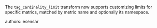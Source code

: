The `tag_cardinality_limit` transform now supports customizing limits for specific matrics, matched by metric name and optionally its namespace.

authors: esensar
